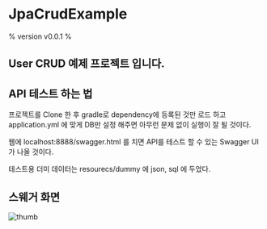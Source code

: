 # JpaCrudExample

% version v0.0.1 %

## User CRUD 예제 프로젝트 입니다. 

## API 테스트 하는 법 

프로젝트를 Clone 한 후 gradle로 dependency에 등록된 것만 로드 하고  application.yml 에 맞게 DB만 설정 해주면 아무런 문제 없이 실행이 잘 될 것이다.

웹에 localhost:8888/swagger.html 를 치면 API를 테스트 할 수 있는 Swagger UI가 나올 것이다.

테스트용 더미 데이터는 resourecs/dummy 에 json, sql 에 두었다.

## 스웨거 화면
![thumb](https://github.com/mightyTony/JpaCrudExample/assets/105908185/2fbb92c8-7be6-47df-9460-19eff80373dc)
